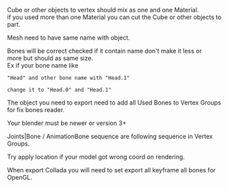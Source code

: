 Cube or other objects to vertex should mix as one and one Material.
<br>if you used more than one Material you can cut the Cube or other objects to part.

Mesh need to have same name with object.

Bones will be correct checked if it contain name don't make it less or <br>more but should as same size.
<br>Ex  if your bone name like

    "Head" and other bone name with "Head.1"

    change it to "Head.0" and "Head.1"

The object you need to export need to add all Used Bones to Vertex Groups for fix bones reader.

Your blender must be newer or version 3+

Joints|Bone / AnimationBone sequence are following sequence in Vertex Groups.

Try apply location if your model got wrong coord on rendering.

When export Collada you will need to set export all keyframe all bones for OpenGL.
